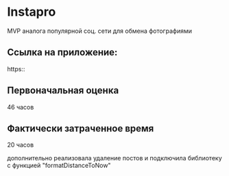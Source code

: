 # Instapro

MVP аналога популярной соц. сети для обмена фотографиями

## Ссылка на приложение:

https::

## Первоначальная оценка

46 часов

## Фактически затраченное время

20 часов

дополнительно реализовала удаление постов и подключила библиотеку с функцией "formatDistanceToNow"
